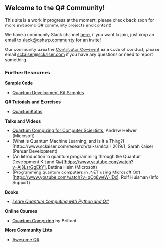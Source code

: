 ## Welcome to the Q# Community!

This site is a work in progress at the moment, please check back soon for more awesome Q# community projects and content!

We have a community Slack channel [here](https://qsharp-community.slack.com), if you want to join, just drop an email to [slack@qsharp.community](mailto:slack@qsharp.community) for an invite!

Our community uses the [Contributor Covenent](https://www.contributor-covenant.org/) as a code of conduct, please email [sckaiser@sckaiser.com](mailto:sckaiser@sckaiser.com) if you have any questions or need to report something.

### Further Resources ###

**Sample Code**
- [Quantum Development Kit Samples](https://github.com/Microsoft/Quantum)

**Q# Tutorials and Exercises**
- [QuantumKatas](https://github.com/Microsoft/QuantumKatas/)

**Talks and Videos**
- [Quantum Computing for Computer Scientists](https://speakerdeck.com/ahelwer/quantum-computing-for-computer-scientists), Andrew Helwer (Microsoft)
- (What is Quantum Machine Learning, and is it a Thing?)[https://www.sckaiser.com/research/talks/ml4all_2019/], Sarah Kaiser (Pensar Development)
- (An Introduction to quantum programming through the Quantum Development Kit and Q#)[https://www.youtube.com/watch?v=AjBLsrGgEkY], Bettina Heim (Microsoft)
- (Programming quantum computers in .NET using Microsoft Q#)[https://www.youtube.com/watch?v=qOg6weW-IDo], Rolf Huisman (Info Support)

**Books**
- [_Learn Quantum Computing with Python and Q#_](https://www.manning.com/books/learn-quantum-computing-with-python-and-q-sharp)

**Online Courses**
- [Quantum Computing](https://brilliant.org/courses/quantum-computing/) by Brilliant

**More Community Lists**
- [Awesome Q#](https://project-awesome.org/ebraminio/awesome-qsharp)